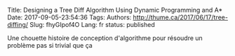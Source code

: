 Title: Designing a Tree Diff Algorithm Using Dynamic Programming and A*
Date: 2017-09-05-23:54:36
Tags: 
Authors: http://thume.ca/2017/06/17/tree-diffing/
Slug: fhyGIpof4O
Lang: fr
status: published

Une chouette histoire de conception d'algorithme pour résoudre un problème pas si trivial que ça

